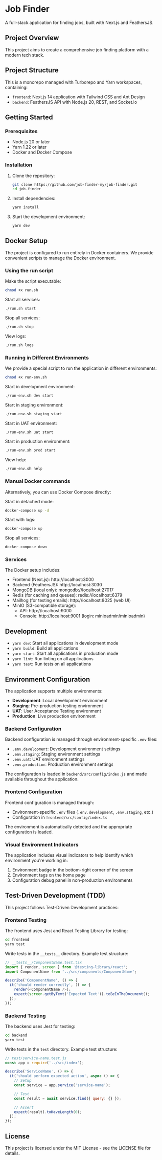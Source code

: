 # Job Finder

A full-stack application for finding jobs, built with Next.js and FeathersJS.

## Project Overview

This project aims to create a comprehensive job finding platform with a modern tech stack.

## Project Structure

This is a monorepo managed with Turborepo and Yarn workspaces, containing:

- `frontend`: Next.js 14 application with Tailwind CSS and Ant Design
- `backend`: FeathersJS API with Node.js 20, REST, and Socket.io

## Getting Started

### Prerequisites

- Node.js 20 or later
- Yarn 1.22 or later
- Docker and Docker Compose

### Installation

1. Clone the repository:
   ```bash
   git clone https://github.com/job-finder-my/job-finder.git
   cd job-finder
   ```

2. Install dependencies:
   ```bash
   yarn install
   ```

3. Start the development environment:
   ```bash
   yarn dev
   ```

## Docker Setup

The project is configured to run entirely in Docker containers. We provide convenient scripts to manage the Docker environment.

### Using the run script

Make the script executable:

```bash
chmod +x run.sh
```

Start all services:

```bash
./run.sh start
```

Stop all services:

```bash
./run.sh stop
```

View logs:

```bash
./run.sh logs
```

### Running in Different Environments

We provide a special script to run the application in different environments:

```bash
chmod +x run-env.sh
```

Start in development environment:
```bash
./run-env.sh dev start
```

Start in staging environment:
```bash
./run-env.sh staging start
```

Start in UAT environment:
```bash
./run-env.sh uat start
```

Start in production environment:
```bash
./run-env.sh prod start
```

View help:
```bash
./run-env.sh help
```

### Manual Docker commands

Alternatively, you can use Docker Compose directly:

Start in detached mode:
```bash
docker-compose up -d
```

Start with logs:
```bash
docker-compose up
```

Stop all services:
```bash
docker-compose down
```

### Services

The Docker setup includes:
- Frontend (Next.js): http://localhost:3000
- Backend (FeathersJS): http://localhost:3030
- MongoDB (local only): mongodb://localhost:27017
- Redis (for caching and queues): redis://localhost:6379
- Mailhog (for testing emails): http://localhost:8025 (web UI)
- MinIO (S3-compatible storage):
  - API: http://localhost:9000
  - Console: http://localhost:9001 (login: minioadmin/minioadmin)

## Development

- `yarn dev`: Start all applications in development mode
- `yarn build`: Build all applications
- `yarn start`: Start all applications in production mode
- `yarn lint`: Run linting on all applications
- `yarn test`: Run tests on all applications

## Environment Configuration

The application supports multiple environments:

- **Development**: Local development environment
- **Staging**: Pre-production testing environment
- **UAT**: User Acceptance Testing environment
- **Production**: Live production environment

### Backend Configuration

Backend configuration is managed through environment-specific `.env` files:

- `.env.development`: Development environment settings
- `.env.staging`: Staging environment settings
- `.env.uat`: UAT environment settings
- `.env.production`: Production environment settings

The configuration is loaded in `backend/src/config/index.js` and made available throughout the application.

### Frontend Configuration

Frontend configuration is managed through:

- Environment-specific `.env` files (`.env.development`, `.env.staging`, etc.)
- Configuration in `frontend/src/config/index.ts`

The environment is automatically detected and the appropriate configuration is loaded.

### Visual Environment Indicators

The application includes visual indicators to help identify which environment you're working in:

1. Environment badge in the bottom-right corner of the screen
2. Environment tags on the home page
3. Configuration debug panel in non-production environments

## Test-Driven Development (TDD)

This project follows Test-Driven Development practices:

### Frontend Testing

The frontend uses Jest and React Testing Library for testing:

```bash
cd frontend
yarn test
```

Write tests in the `__tests__` directory. Example test structure:

```typescript
// __tests__/ComponentName.test.tsx
import { render, screen } from '@testing-library/react';
import ComponentName from '../src/components/ComponentName';

describe('ComponentName', () => {
  it('should render correctly', () => {
    render(<ComponentName />);
    expect(screen.getByText('Expected Text')).toBeInTheDocument();
  });
});
```

### Backend Testing

The backend uses Jest for testing:

```bash
cd backend
yarn test
```

Write tests in the `test` directory. Example test structure:

```javascript
// test/service-name.test.js
const app = require('../src/index');

describe('ServiceName', () => {
  it('should perform expected action', async () => {
    // Setup
    const service = app.service('service-name');

    // Test
    const result = await service.find({ query: {} });

    // Assert
    expect(result).toHaveLength(0);
  });
});
```

## License

This project is licensed under the MIT License - see the LICENSE file for details.
